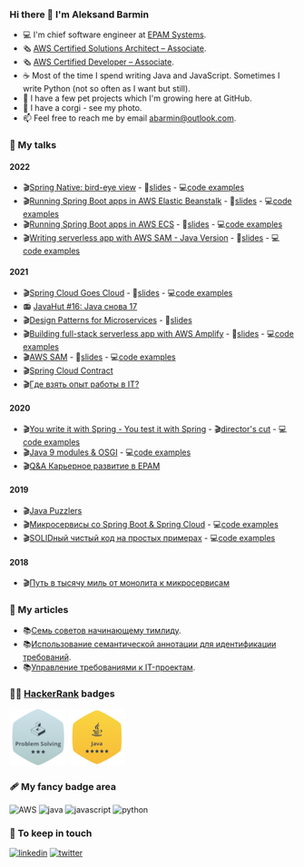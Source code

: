 ### Hi there 👋 I'm Aleksand Barmin

* 💻 I'm chief software engineer at [EPAM Systems](http://epam.com/).
* 🗞 [AWS Certified Solutions Architect – Associate](https://www.credly.com/badges/f37ba42b-3eb4-4104-8103-3c4e2400daa5).
* 🗞 [AWS Certified Developer – Associate](https://www.credly.com/badges/7f2585b8-94a9-4972-9708-7e25dd38af30).
* ☕ Most of the time I spend writing Java and JavaScript. Sometimes I write Python (not so often as I want but still).
* 🚀 I have a few pet projects which I'm growing here at GitHub.
* 🐶 I have a corgi - see my photo.
* 📫 Feel free to reach me by email [abarmin@outlook.com](mailto:abarmin@outlook.com).

### 💼 My talks

#### 2022

* 🎬[Spring Native: bird-eye view](https://youtu.be/FD4ksnA5zo4) - 🌆[slides](https://github.com/aabarmin/epam-spring-native-example-2022/blob/main/slides/slides.pdf) - 💻[code examples](https://github.com/aabarmin/epam-spring-native-example-2022)
* 🎬[Running Spring Boot apps in AWS Elastic Beanstalk](https://youtu.be/43ZKitMqjaQ) - 🌆[slides](./talks/2022/2022-spring-boot-in-elastic-beanstalk.pdf) - 💻[code examples](https://github.com/aabarmin/epam-eb-example-2022)
* 🎬[Running Spring Boot apps in AWS ECS](https://www.youtube.com/watch?v=TI0AEQYhbiA) - 🌆[slides](./talks/2022/2022-spring-boot-in-ecs.pdf) - 💻[code examples](https://github.com/aabarmin/epam-ecs-java-example-2022)
* 🎬[Writing serverless app with AWS SAM - Java Version](https://youtu.be/eHqxPifJ9Xg) - 🌆[slides](./talks/2022/2022-java-and-aws-sam.pdf) - 💻[code examples](https://github.com/aabarmin/epam-sam-java-example-2022)

#### 2021

* 🎬[Spring Cloud Goes Cloud](https://youtu.be/4hYeX2WVt68) - 🌆[slides](https://github.com/aabarmin/aabarmin/blob/main/talks/2021/2021-spring-cloud-goes-cloud.pdf) - 💻[code examples](https://github.com/aabarmin/epam-spring-cloud-kubernetes-2021)
* 📻 [JavaHut #16: Java снова 17](https://anchor.fm/javahut/episodes/JavaHut-16-Java--17-e17eiba)
* 🎬[Design Patterns for Microservices](https://youtu.be/24-KpW3oCMw) - 🌆[slides](https://docs.google.com/presentation/d/15SQ3qWjG_xqcRt8gsUXulXHpAvmqjF0rZ3pRNuQxkSs/edit?usp=sharing)
* 🎬[Building full-stack serverless app with AWS Amplify](https://youtu.be/Mm2NhBtwLng) - 🌆[slides](https://docs.google.com/presentation/d/13SGfL0CzqeE5yHbo_YrxzngjUtXz0pizAUkM3Wl9mx4/edit?usp=sharing) - 💻[code examples](https://github.com/aabarmin/corgigram)
* 🎬[AWS SAM](https://youtu.be/U1k0YGOmxBo) - 🌆[slides](https://docs.google.com/presentation/d/1M3rqKS7eyWBk0mSpl-gRPeLGtIZbmWNZ69m6Lfk0csA/edit?usp=sharing) - 💻[code examples](https://github.com/aabarmin/aws-sam-example)
* 🎬[Spring Cloud Contract](https://youtu.be/YcDEfb8BYyE)
* 🎬[Где взять опыт работы в IT?](https://youtu.be/w_UtoQmfko0)

#### 2020

* 🎬[You write it with Spring - You test it with Spring](https://youtu.be/Ysh_jmEW6L0) - 🎬[director's cut](https://youtu.be/alDo8_8f-DE) - 💻[code examples](https://github.com/aabarmin/epam-spring-testing)
* 🎬[Java 9 modules & OSGI](https://youtu.be/hemFuuAtdhE) - 💻[code examples](https://github.com/aabarmin/epam-java-osgi-techtalk/branches)
* 🎬[Q&A Карьерное развитие в EPAM](https://vk.com/videos-58536976?z=video-58536976_456239041)

#### 2019

* 🎬[Java Puzzlers](https://youtu.be/HC-0urj5UTg)
* 🎬[Микросервисы со Spring Boot & Spring Cloud](https://youtu.be/2yAbbsuNBPc) - 💻[code examples](https://github.com/aabarmin/epam-dsc-2019)
* 🎬[SOLIDный чистый код на простых примерах](https://www.youtube.com/watch?v=StWB7NJjPZc) - 💻[code examples](https://github.com/aabarmin/epam-techtrain2019)

#### 2018

* 🎬[Путь в тысячу миль от монолита к микросервисам](https://youtu.be/D4JfXA7TToY)

### 📘 My articles

* 📚[Семь советов начинающему тимлиду](https://klever.blog/tips-for-team-leaders/).
* 📚[Использование семантической аннотации для идентификации требований](https://habr.com/en/post/126248/).
* 📚[Управление требованиями к IT-проектам](https://habr.com/en/post/114571/).

### 🧑‍💻 [HackerRank](https://www.hackerrank.com/ABarmin) badges

![HackerRank Problem Solving](https://raw.githubusercontent.com/aabarmin/aabarmin/main/images/hackerrank/hackerrank-problem-solving.png)
![HackerRank Java](https://raw.githubusercontent.com/aabarmin/aabarmin/main/images/hackerrank/hackerrank-java.png)

### 🩹 My fancy badge area

![AWS](https://img.shields.io/static/v1?logo=amazon&style=for-the-badge&label=AWS&message=advanced)
![java](https://img.shields.io/static/v1?logo=java&style=for-the-badge&label=java&message=advanced)
![javascript](https://img.shields.io/static/v1?logo=javascript&style=for-the-badge&label=Javascript&message=advanced)
![python](https://img.shields.io/static/v1?logo=python&style=for-the-badge&label=python&message=intermediate)

### 🤝 To keep in touch

[ ![linkedin](https://img.shields.io/static/v1?logo=linkedin&style=for-the-badge&label=linkedin&message=abarmin)](https://www.linkedin.com/in/abarmin/)
[ ![twitter](https://img.shields.io/static/v1?logo=twitter&style=for-the-badge&label=twitter&message=alexbarmin)](https://twitter.com/AlexBarmin)

